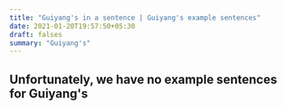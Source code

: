```yaml
---
title: "Guiyang's in a sentence | Guiyang's example sentences"
date: 2021-01-20T19:57:50+05:30
draft: falses
summary: "Guiyang's"
---
```

## Unfortunately, we have no example sentences for Guiyang's                 
